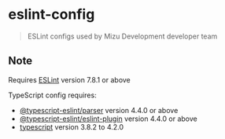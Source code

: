 # eslint-config
> ESLint configs used by Mizu Development developer team


## Note

Requires [ESLint](https://npmjs.com/package/eslint) version 7.8.1 or above

TypeScript config requires:
 * [@typescript-eslint/parser](https://npmjs.com/package/@typescript-eslint/parser) version 4.4.0 or above
 * [@typescript-eslint/eslint-plugin](https://npmjs.com/package/@typescript-eslint/eslint-plugin) version 4.4.0 or above
 * [typescript](https://npmjs.com/package/typescript) version 3.8.2 to 4.2.0
